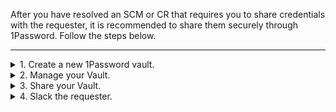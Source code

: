 After you have resolved an SCM or CR that requires you to share credentials with the requester, it is recommended to share them securely through 1Password. Follow the steps below.

***

<details><summary>1. Create a new 1Password vault.</summary>

* Go to the top header, and click on <code>File</code>, then <code>New Vault...</code>. 
<br>You can alternatively click on <code>+ New Vault</code> as shown in the image below.</br>

![Step 1-Create a New Vault](https://media.github.ibm.com/user/380758/files/54effc80-db60-11ec-8849-ee4e46fe26e8)

![Alternative Method to Create a New Vault](https://media.github.ibm.com/user/380758/files/8b2e7b80-db62-11ec-8948-d17ec7f497d1)

* After you click on <code>New Vault...</code>, create a Vault Name and enter in a description. Uncheck the box: "Let administrators manage this vault". Click on <code>Create New Vault</code>.

![Step 1-Create Vault Name](https://media.github.ibm.com/user/380758/files/e19aba80-db60-11ec-99ec-14357d43d173)
</details>



<details><summary>2. Manage your Vault.</summary>

* You should now see your newly created vault appear in your list of vaults (i.e Testing123). 
<br>Click on the three horizontal dots to manage your vault where a drop-box with options should appear.</br>

![The Three Dots](https://media.github.ibm.com/user/380758/files/66d39e80-db64-11ec-9931-b27994cb72bd)
![Options](https://media.github.ibm.com/user/380758/files/7a7f0500-db64-11ec-882e-4352609d88e9)

</details>



<details><summary>3. Share your Vault.</summary>

* From the dropdown menu, click on <code>Manage Access...</code>. 
<br>Enter in the email of the person you'd like to share this vault with. You must click <code>Confirm</code> for the vault settings to take effect!</br>

![Options](https://media.github.ibm.com/user/380758/files/7a7f0500-db64-11ec-882e-4352609d88e9)
![Step 3-Manage Access](https://media.github.ibm.com/user/380758/files/4bb65e00-db67-11ec-9e1f-ca18d88eaefa)

</details>




<details><summary>4. Slack the requester.</summary>

* Slack the requester with the name of your newly created vault. The 1Password Vault has now been successfully shared 👍🏻 

</details>